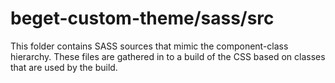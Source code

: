 # beget-custom-theme/sass/src

This folder contains SASS sources that mimic the component-class hierarchy. These files
are gathered in to a build of the CSS based on classes that are used by the build.
